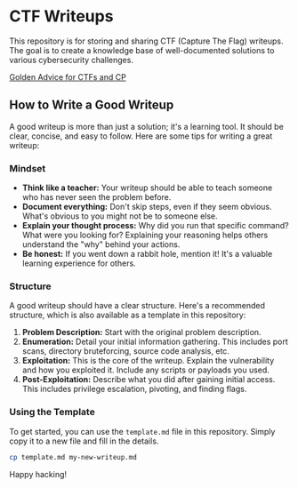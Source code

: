 # CTF Writeups

This repository is for storing and sharing CTF (Capture The Flag) writeups. The goal is to create a knowledge base of well-documented solutions to various cybersecurity challenges. 

[Golden Advice for CTFs and CP](https://www.youtube.com/watch?v=Lus7aNf2xDg)

## How to Write a Good Writeup

A good writeup is more than just a solution; it's a learning tool. It should be clear, concise, and easy to follow. Here are some tips for writing a great writeup:

### Mindset

- **Think like a teacher:** Your writeup should be able to teach someone who has never seen the problem before.
- **Document everything:** Don't skip steps, even if they seem obvious. What's obvious to you might not be to someone else.
- **Explain your thought process:** Why did you run that specific command? What were you looking for? Explaining your reasoning helps others understand the "why" behind your actions.
- **Be honest:** If you went down a rabbit hole, mention it! It's a valuable learning experience for others.

### Structure

A good writeup should have a clear structure. Here's a recommended structure, which is also available as a template in this repository:

1.  **Problem Description:** Start with the original problem description.
2.  **Enumeration:** Detail your initial information gathering. This includes port scans, directory bruteforcing, source code analysis, etc.
3.  **Exploitation:** This is the core of the writeup. Explain the vulnerability and how you exploited it. Include any scripts or payloads you used.
4.  **Post-Exploitation:** Describe what you did after gaining initial access. This includes privilege escalation, pivoting, and finding flags.

### Using the Template

To get started, you can use the `template.md` file in this repository. Simply copy it to a new file and fill in the details.

```bash
cp template.md my-new-writeup.md
```

Happy hacking!
